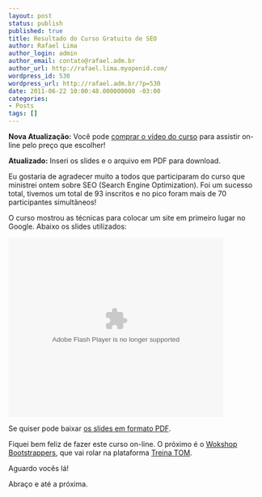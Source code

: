 ```yaml
---
layout: post
status: publish
published: true
title: Resultado do Curso Gratuito de SEO
author: Rafael Lima
author_login: admin
author_email: contato@rafael.adm.br
author_url: http://rafael.lima.myopenid.com/
wordpress_id: 530
wordpress_url: http://rafael.adm.br/?p=530
date: 2011-06-22 10:00:48.000000000 -03:00
categories:
- Posts
tags: []
---
```

<strong>Nova Atualiza&ccedil;&atilde;o:</strong> Voc&ecirc; pode <a href="https://ecommerce.bielsystems.com.br/checkout/curso-seo">comprar o v&iacute;deo do curso</a> para assistir on-line pelo pre&ccedil;o que escolher!

<strong>Atualizado:</strong> Inseri os slides e o arquivo em PDF para download.

Eu gostaria de agradecer muito a todos que participaram do curso que ministrei ontem sobre SEO (Search Engine Optimization). Foi um sucesso total, tivemos um total de 93 inscritos e no pico foram mais de 70 participantes simult&acirc;neos!

O curso mostrou as t&eacute;cnicas para colocar um site em primeiro lugar no Google. Abaixo os slides utilizados:

<object id="__sse8395542" width="425" height="355"><param name="movie" value="http://static.slidesharecdn.com/swf/ssplayer2.swf?doc=seo-110622235047-phpapp02&stripped_title=seo-colocando-um-site-em-primeiro-lugar-no-google&userName=rafael_lima" /><param name="allowFullScreen" value="true"/><param name="allowScriptAccess" value="always"/><embed name="__sse8395542" src="http://static.slidesharecdn.com/swf/ssplayer2.swf?doc=seo-110622235047-phpapp02&stripped_title=seo-colocando-um-site-em-primeiro-lugar-no-google&userName=rafael_lima" type="application/x-shockwave-flash" allowscriptaccess="always" allowfullscreen="true" width="425" height="355"></embed></object>

Se quiser pode baixar <a href="http://rafael.adm.br/wp-content/uploads/2011/06/SEO.pdf">os slides em formato PDF</a>.

Fiquei bem feliz de fazer este curso on-line. O pr&oacute;ximo &eacute; o <a href="http://www.bootstrappers.com.br/workshop/">Wokshop Bootstrappers</a>, que vai rolar na plataforma <a href="http://www.treinatom.com.br/pt/">Treina TOM</a>.

Aguardo voc&ecirc;s l&aacute;!

Abra&ccedil;o e at&eacute; a pr&oacute;xima.
